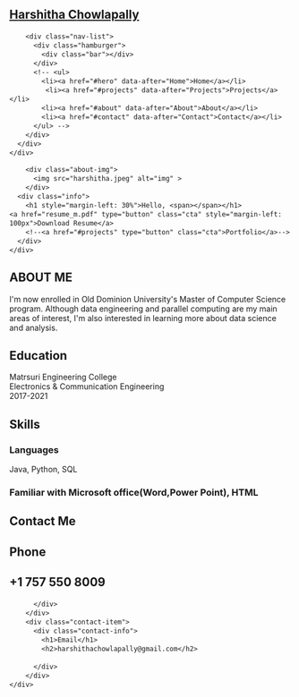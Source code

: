 <html lang="en">

<head>
  <meta charset="UTF-8">
  <meta name="viewport" content="width=device-width, initial-scale=1.0">
  <link rel="stylesheet" href="style.css">
  <title>Portfolio 01236079</title>
</head>

<body>
  <!-- Header -->
  <section id="header">
    <div class="header container">
      <div class="nav-bar">
        <div class="brand">
          <a href="#hero">
            <h1><span>H</span>arshitha <span>C</span>howlapally</h1>
          </a>
        </div>
		
        <div class="nav-list">
          <div class="hamburger">
            <div class="bar"></div>
          </div>
          <!-- <ul>
            <li><a href="#hero" data-after="Home">Home</a></li>
             <li><a href="#projects" data-after="Projects">Projects</a></li> 
            <li><a href="#about" data-after="About">About</a></li>
            <li><a href="#contact" data-after="Contact">Contact</a></li>
          </ul> -->
        </div>
      </div>
    </div>
  </section>
  <!-- End Header -->


  <!-- Hero Section  -->
  <section id="hero">
    <div class="hero container">

        <div class="about-img">
          <img src="harshitha.jpeg" alt="img" >
        </div>
      <div class="info">
        <h1 style="margin-left: 30%">Hello, <span></span></h1>
	<a href="resume_m.pdf" type="button" class="cta" style="margin-left: 100px">Download Resume</a>
        <!--<a href="#projects" type="button" class="cta">Portfolio</a>-->
      </div>
    </div>
  </section>
  <!-- End Hero Section  -->

  
  
  <!-- About Section -->
  <section id="about">
    <div class="about container">
      <div class="col-left">
      </div>
      <div class="col-right">
        <h1 class="section-title">ABOUT <span>ME</span></h1>
        <p>I'm now enrolled in Old Dominion University's Master of Computer Science program. Although data engineering and parallel computing are my main areas of interest, I'm also interested in learning more about data science and analysis.</p>
        <h2>Education</h2>
        <p>Matrsuri Engineering College
            <br>Electronics & Communication Engineering</br>
            2017-2021</p>
		<h2>Skills</h2>
		<h3>Languages</h3>
		<p>Java, Python, SQL</P>
		<h3>Familiar with Microsoft office(Word,Power Point), HTML</h3>
	    <!--<a href="resume m.pdf" class="cta">Download Resume</a>-->
      </div>
    </div>
  </section>
  <!-- End About Section -->

  <!-- Contact Section -->
  <section id="contact">
    <div class="contact container">
      <div>
        <h1 class="section-title">Contact <span>Me</span></h1>
      </div>
      <div class="contact-items">
        <div class="contact-item">
          <div class="contact-info">
            <h1>Phone</h1>
            <h2>+1 757 550 8009</h2>
            
          </div>
        </div>
        <div class="contact-item">
          <div class="contact-info">
            <h1>Email</h1>
            <h2>harshithachowlapally@gmail.com</h2>
            
          </div>
        </div>
    </div>
  </section>
  <!-- End Contact Section -->

  <script src="./app.js"></script>
</body>

</html>
